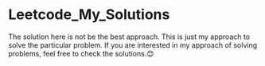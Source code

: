 # Leetcode_My_Solutions
The solution here is not be the best approach.
This is just my approach to solve the particular problem.
If you are interested in my approach of solving problems, feel free to check the solutions.😊
